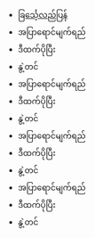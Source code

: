 
<html>
<head>
<title>စိုင်းထီးဆိုင်</title>
</head>
<link rel="stylesheet" href="https://mykaraoke.github.io/SaiHteeSai/style.css">
<body>
<ul>
 <a href="https://google.com"> <li><span>ခြင်္သေ့လည်ပြန်</span></li></a>
  <li><span>အပြာရောင်မျက်ရည်</span></li>
  <li><span>ဒီထက်ပိုပြီး</span></li>
  <li><span>နွဲ့တင်</span></li>
<li><span>အပြာရောင်မျက်ရည်</span></li>
  <li><span>ဒီထက်ပိုပြီး</span></li>
  <li><span>နွဲ့တင်</span></li>
<li><span>အပြာရောင်မျက်ရည်</span></li>
  <li><span>ဒီထက်ပိုပြီး</span></li>
  <li><span>နွဲ့တင်</span></li>
<li><span>အပြာရောင်မျက်ရည်</span></li>
  <li><span>ဒီထက်ပိုပြီး</span></li>
  <li><span>နွဲ့တင်</span></li>

</ul>
</body>
</html>
